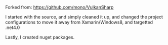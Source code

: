 Forked from:
https://github.com/mono/VulkanSharp

I started with the source, and simply cleaned it up, and changed the project configurations to move it away from Xamarin/Windows8, and targetted .net4.0

Lastly, I created nuget packages.